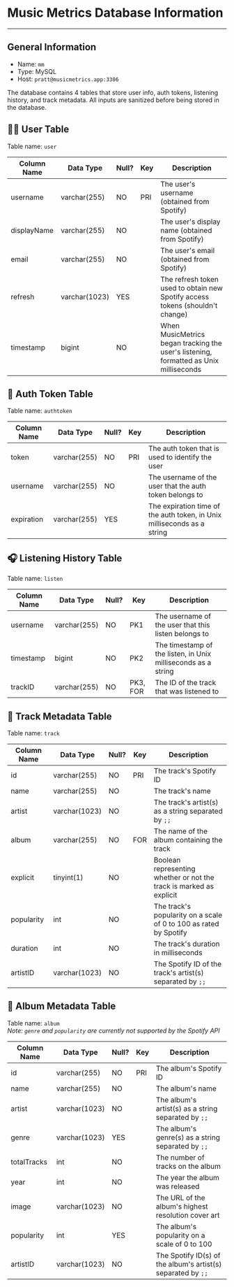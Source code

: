 # Music Metrics Database Information

---

## General Information

* Name: `mm`
* Type: MySQL
* Host: `pratt@musicmetrics.app:3306`

The database contains 4 tables that store user info, auth tokens, listening history, and track metadata.
All inputs are sanitized before being stored in the database.

## 👨‍🦰 User Table

Table name: `user`

| Column Name | Data Type     | Null? | Key | Description                                                                           |
|-------------|---------------|-------|-----|---------------------------------------------------------------------------------------|
| username    | varchar(255)  | NO    | PRI | The user's username (obtained from Spotify)                                           |
| displayName | varchar(255)  | NO    |     | The user's display name (obtained from Spotify)                                       |
| email       | varchar(255)  | NO    |     | The user's email (obtained from Spotify)                                              |
| refresh     | varchar(1023) | YES   |     | The refresh token used to obtain new Spotify access tokens (shouldn't change)         |
| timestamp   | bigint        | NO    |     | When MusicMetrics began tracking the user's listening, formatted as Unix milliseconds |

## 🔐 Auth Token Table

Table name: `authtoken`

| Column Name | Data Type    | Null?  | Key | Description                                                             |
|-------------|--------------|--------|-----|-------------------------------------------------------------------------|
| token       | varchar(255) | NO     | PRI | The auth token that is used to identify the user                        |
| username    | varchar(255) | NO     |     | The username of the user that the auth token belongs to                 |
| expiration  | varchar(255) | YES    |     | The expiration time of the auth token, in Unix milliseconds as a string |

## 🎧 Listening History Table

Table name: `listen`

| Column Name  | Data Type    | Null? | Key      | Description                                                   |
|--------------|--------------|-------|----------|---------------------------------------------------------------|
| username     | varchar(255) | NO    | PK1      | The username of the user that this listen belongs to          |
| timestamp    | bigint       | NO    | PK2      | The timestamp of the listen, in Unix milliseconds as a string |
| trackID      | varchar(255) | NO    | PK3, FOR | The ID of the track that was listened to                      |

## 🎵 Track Metadata Table

Table name: `track`

| Column Name | Data Type     | Null? | Key | Description                                                         |
|-------------|---------------|-------|-----|---------------------------------------------------------------------|
| id          | varchar(255)  | NO    | PRI | The track's Spotify ID                                              |
| name        | varchar(255)  | NO    |     | The track's name                                                    |
| artist      | varchar(1023) | NO    |     | The track's artist(s) as a string separated by `;;`                 |
| album       | varchar(255)  | NO    | FOR | The name of the album containing the track                          |
| explicit    | tinyint(1)    | NO    |     | Boolean representing whether or not the track is marked as explicit |
| popularity  | int           | NO    |     | The track's popularity on a scale of 0 to 100 as rated by Spotify   |
| duration    | int           | NO    |     | The track's duration in milliseconds                                |
| artistID    | varchar(1023) | NO    |     | The Spotify ID of the track's artist(s) separated by `;;`           |

## 💽 Album Metadata Table

Table name: `album`  
*Note: `genre` and `popularity` are currently not supported by the Spotify API*

| Column Name | Data Type     | Null? | Key | Description                                                  |
|-------------|---------------|-------|-----|--------------------------------------------------------------|
| id          | varchar(255)  | NO    | PRI | The album's Spotify ID                                       |
| name        | varchar(255)  | NO    |     | The album's name                                             |
| artist      | varchar(1023) | NO    |     | The album's artist(s) as a string separated by `;;`          |
| genre       | varchar(1023) | YES   |     | The album's genre(s) as a string separated by `;;`           |
| totalTracks | int           | NO    |     | The number of tracks on the album                            |
| year        | int           | NO    |     | The year the album was released                              |
| image       | varchar(1023) | NO    |     | The URL of the album's highest resolution cover art          |
| popularity  | int           | YES   |     | The album's popularity on a scale of 0 to 100                |
| artistID    | varchar(1023) | NO    |     | The Spotify ID(s) of the album's artist(s) separated by `;;` |